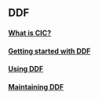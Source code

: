 ## DDF

#### [What is CIC?](/assets/WhatIsCIC.md)
#### [Getting started with DDF](/assets/DDF_GettingStarted.md)
#### [Using DDF](/assets/DDF_UsingDDF.md)
#### [Maintaining DDF](/assets/DDF_MaintaingDDF.md)
